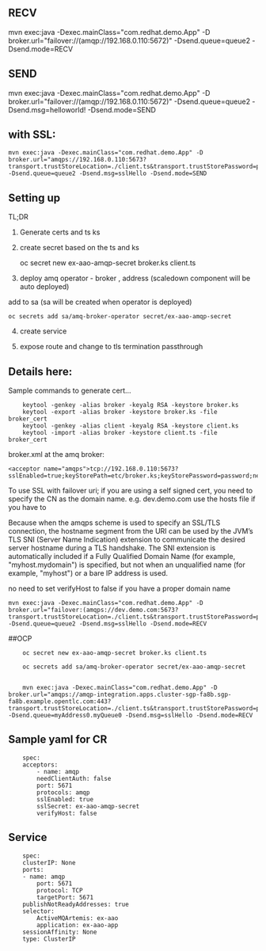 ## RECV
mvn exec:java -Dexec.mainClass="com.redhat.demo.App" -D broker.url="failover://(amqp://192.168.0.110:5672)" -Dsend.queue=queue2 -Dsend.mode=RECV

## SEND

mvn exec:java -Dexec.mainClass="com.redhat.demo.App" -D broker.url="failover://(amqp://192.168.0.110:5672)" -Dsend.queue=queue2 -Dsend.msg=helloworld! -Dsend.mode=SEND

## with SSL:

    mvn exec:java -Dexec.mainClass="com.redhat.demo.App" -D broker.url="amqps://192.168.0.110:5673?transport.trustStoreLocation=./client.ts&transport.trustStorePassword=password&transport.verifyHost=false" -Dsend.queue=queue2 -Dsend.msg=sslHello -Dsend.mode=SEND


## Setting up

TL;DR

1) Generate certs and ts ks

2) create secret based on the ts and ks 
    
    oc secret new ex-aao-amqp-secret broker.ks client.ts


3) deploy amq operator - broker , address 
(scaledown component will be auto deployed)

add to sa (sa will be created when operator is deployed)
    
    oc secrets add sa/amq-broker-operator secret/ex-aao-amqp-secret


4) create service

5) expose route and change to tls termination passthrough


## Details here:

Sample commands to generate cert... 


        keytool -genkey -alias broker -keyalg RSA -keystore broker.ks
        keytool -export -alias broker -keystore broker.ks -file broker_cert
        keytool -genkey -alias client -keyalg RSA -keystore client.ks
        keytool -import -alias broker -keystore client.ts -file broker_cert



broker.xml at the amq broker:

    <acceptor name="amqps">tcp://192.168.0.110:5673?sslEnabled=true;keyStorePath=etc/broker.ks;keyStorePassword=password;needClientAuth=false</acceptor>

To use SSL with failover uri; if you are using a self signed cert, you need to specify the CN as the domain name. e.g. dev.demo.com
use the hosts file if you have to 

Because when the amqps scheme is used to specify an SSL/TLS connection, the hostname segment from the URI can be used by the JVM’s TLS SNI (Server Name Indication) extension to communicate the desired server hostname during a TLS handshake. The SNI extension is automatically included if a Fully Qualified Domain Name (for example, "myhost.mydomain") is specified, but not when an unqualified name (for example, "myhost") or a bare IP address is used.

no need to set verifyHost to false if you have a proper domain name

    mvn exec:java -Dexec.mainClass="com.redhat.demo.App" -D broker.url="failover:(amqps://dev.demo.com:5673?transport.trustStoreLocation=./client.ts&transport.trustStorePassword=psword)" -Dsend.queue=queue2 -Dsend.msg=sslHello -Dsend.mode=RECV


##OCP 


        oc secret new ex-aao-amqp-secret broker.ks client.ts

        oc secrets add sa/amq-broker-operator secret/ex-aao-amqp-secret


        mvn exec:java -Dexec.mainClass="com.redhat.demo.App" -D broker.url="amqps://amqp-integration.apps.cluster-sgp-fa8b.sgp-fa8b.example.opentlc.com:443?transport.trustStoreLocation=./client.ts&transport.trustStorePassword=password&transport.keyStoreLocation=./client.ks&transport.keyStorePassword=password&transport.verifyHost=false" -Dsend.queue=myAddress0.myQueue0 -Dsend.msg=sslHello -Dsend.mode=RECV



## Sample yaml for CR

        spec:
        acceptors:
            - name: amqp
            needClientAuth: false
            port: 5671
            protocols: amqp
            sslEnabled: true
            sslSecret: ex-aao-amqp-secret
            verifyHost: false

## Service


        spec:
        clusterIP: None
        ports:
        - name: amqp
            port: 5671
            protocol: TCP
            targetPort: 5671
        publishNotReadyAddresses: true
        selector:
            ActiveMQArtemis: ex-aao
            application: ex-aao-app
        sessionAffinity: None
        type: ClusterIP
